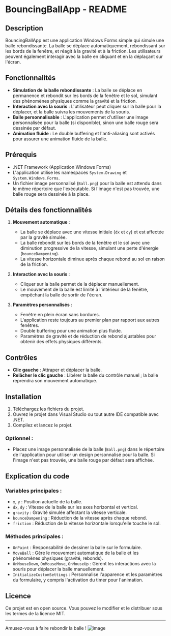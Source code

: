 # BouncingBallApp - README

## Description
BouncingBallApp est une application Windows Forms simple qui simule une balle rebondissante. La balle se déplace automatiquement, rebondissant sur les bords de la fenêtre, et réagit à la gravité et à la friction. Les utilisateurs peuvent également interagir avec la balle en cliquant et en la déplaçant sur l'écran.

## Fonctionnalités
- **Simulation de la balle rebondissante** : La balle se déplace en permanence et rebondit sur les bords de la fenêtre et le sol, simulant des phénomènes physiques comme la gravité et la friction.
- **Interaction avec la souris** : L'utilisateur peut cliquer sur la balle pour la déplacer, et la balle suivra les mouvements de la souris.
- **Balle personnalisable** : L'application permet d'utiliser une image personnalisée pour la balle (si disponible), sinon une balle rouge sera dessinée par défaut.
- **Animation fluide** : Le double buffering et l'anti-aliasing sont activés pour assurer une animation fluide de la balle.

## Prérequis
- .NET Framework (Application Windows Forms)
- L'application utilise les namespaces `System.Drawing` et `System.Windows.Forms`.
- Un fichier image personnalisé (`Ball.png`) pour la balle est attendu dans le même répertoire que l'exécutable. Si l'image n'est pas trouvée, une balle rouge sera dessinée à la place.

## Détails des fonctionnalités
1. **Mouvement automatique** :
   - La balle se déplace avec une vitesse initiale (`dx` et `dy`) et est affectée par la gravité simulée.
   - La balle rebondit sur les bords de la fenêtre et le sol avec une diminution progressive de la vitesse, simulant une perte d'énergie (`bounceDampening`).
   - La vitesse horizontale diminue après chaque rebond au sol en raison de la friction.

2. **Interaction avec la souris** :
   - Cliquer sur la balle permet de la déplacer manuellement.
   - Le mouvement de la balle est limité à l'intérieur de la fenêtre, empêchant la balle de sortir de l'écran.

3. **Paramètres personnalisés** :
   - Fenêtre en plein écran sans bordures.
   - L'application reste toujours au premier plan par rapport aux autres fenêtres.
   - Double buffering pour une animation plus fluide.
   - Paramètres de gravité et de réduction de rebond ajustables pour obtenir des effets physiques différents.

## Contrôles
- **Clic gauche** : Attraper et déplacer la balle.
- **Relâcher le clic gauche** : Libérer la balle du contrôle manuel ; la balle reprendra son mouvement automatique.

## Installation
1. Téléchargez les fichiers du projet.
2. Ouvrez le projet dans Visual Studio ou tout autre IDE compatible avec .NET.
3. Compilez et lancez le projet.

### Optionnel :
- Placez une image personnalisée de la balle (`Ball.png`) dans le répertoire de l'application pour utiliser un design personnalisé pour la balle. Si l'image n'est pas trouvée, une balle rouge par défaut sera affichée.

## Explication du code

### Variables principales :
- `x`, `y` : Position actuelle de la balle.
- `dx`, `dy` : Vitesse de la balle sur les axes horizontal et vertical.
- `gravity` : Gravité simulée affectant la vitesse verticale.
- `bounceDampening` : Réduction de la vitesse après chaque rebond.
- `friction` : Réduction de la vitesse horizontale lorsqu'elle touche le sol.

### Méthodes principales :
- `OnPaint` : Responsabilité de dessiner la balle sur le formulaire.
- `MoveBall` : Gère le mouvement automatique de la balle et les phénomènes physiques (gravité, rebonds).
- `OnMouseDown`, `OnMouseMove`, `OnMouseUp` : Gèrent les interactions avec la souris pour déplacer la balle manuellement.
- `InitializeCustomSettings` : Personnalise l'apparence et les paramètres du formulaire, y compris l'activation du timer pour l'animation.

## Licence
Ce projet est en open source. Vous pouvez le modifier et le distribuer sous les termes de la licence MIT.

---

Amusez-vous à faire rebondir la balle !
![image](https://github.com/user-attachments/assets/8dd9374d-ef5f-4b14-92f7-f343a7e16502)

